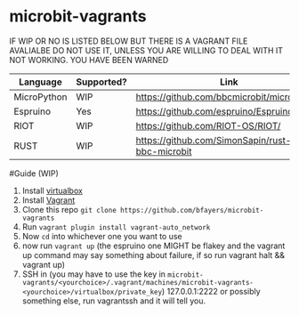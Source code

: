 # microbit-vagrants
IF WIP OR NO IS LISTED BELOW BUT THERE IS A VAGRANT FILE AVALIALBE DO NOT USE IT, UNLESS YOU ARE WILLING TO DEAL WITH IT NOT WORKING.
YOU HAVE BEEN WARNED

| Language    | Supported? | Link                                               |
|-------------|------------|----------------------------------------------------|
| MicroPython | WIP        | https://github.com/bbcmicrobit/micropython         |
| Espruino    | Yes        | https://github.com/espruino/Espruino               |
| RIOT        | WIP        | https://github.com/RIOT-OS/RIOT/                   |
| RUST        | WIP        | https://github.com/SimonSapin/rust-on-bbc-microbit |

#Guide (WIP)
1. Install [virtualbox](https://www.virtualbox.org/wiki/Downloads)
2. Install [Vagrant](https://www.vagrantup.com/downloads.html)
3. Clone this repo ```git clone https://github.com/bfayers/microbit-vagrants```
4. Run ```vagrant plugin install vagrant-auto_network```
5. Now ```cd``` into whichever one you want to use
6. now run ```vagrant up``` (the espruino one MIGHT be flakey and the vagrant up command may say something about failure, if so run vagrant halt && vagrant up)
7. SSH in (you may have to use the key in ```microbit-vagrants/<yourchoice>/.vagrant/machines/microbit-vagrants-<yourchoice>/virtualbox/private_key```) 127.0.0.1:2222 or possibly something else, run vagrantssh and it will tell you.
